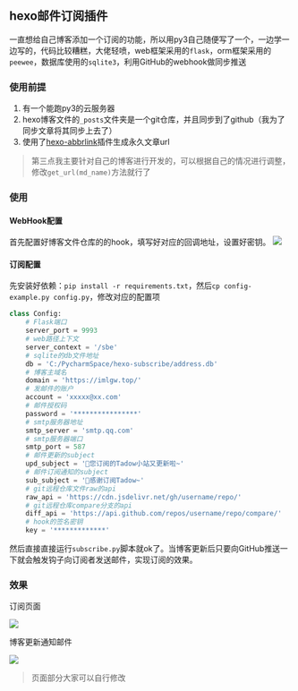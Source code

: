 ## hexo邮件订阅插件
一直想给自己博客添加一个订阅的功能，所以用py3自己随便写了一个，一边学一边写的，代码比较糟糕，大佬轻喷，web框架采用的`flask`，orm框架采用的`peewee`，数据库使用的`sqlite3`，利用GitHub的webhook做同步推送
### 使用前提
1. 有一个能跑py3的云服务器
2. hexo博客文件的`_posts`文件夹是一个git仓库，并且同步到了github（我为了同步文章将其同步上去了）
3. 使用了[hexo-abbrlink](https://github.com/rozbo/hexo-abbrlink)插件生成永久文章url

> 第三点我主要针对自己的博客进行开发的，可以根据自己的情况进行调整，修改`get_url(md_name)`方法就行了

### 使用

#### WebHook配置
首先配置好博客文件仓库的的hook，填写好对应的回调地址，设置好密钥。
![](https://i.loli.net/2021/07/18/HFRlqGQuUABzhfp.png)

#### 订阅配置
先安装好依赖：`pip install -r requirements.txt`，然后`cp config-example.py config.py`，修改对应的配置项
```python
class Config:
    # Flask端口
    server_port = 9993
    # web路径上下文
    server_context = '/sbe'
    # sqlite的db文件地址
    db = 'C:/PycharmSpace/hexo-subscribe/address.db'
    # 博客主域名
    domain = 'https://imlgw.top/'
    # 发邮件的账户
    account = 'xxxxx@xx.com'
    # 邮件授权码
    password = '****************'
    # smtp服务器地址
    smtp_server = 'smtp.qq.com'
    # smtp服务器端口
    smtp_port = 587
    # 邮件更新的subject
    upd_subject = '🎉您订阅的Tadow小站又更新啦~'
    # 邮件订阅通知的subject
    sub_subject = '🎉感谢订阅Tadow~'
    # git远程仓库文件raw的api
    raw_api = 'https://cdn.jsdelivr.net/gh/username/repo/'
    # git远程仓库compare分支的api
    diff_api = 'https://api.github.com/repos/username/repo/compare/'
    # hook的签名密钥
    key = '*************'
```
然后直接直接运行`subscribe.py`脚本就ok了。当博客更新后只要向GitHub推送一下就会触发钩子向订阅者发送邮件，实现订阅的效果。
### 效果

订阅页面

![](https://i.loli.net/2021/07/18/N21hTfVlt5Kncyi.png)

博客更新通知邮件

![](https://i.loli.net/2021/07/18/VUPCpDEZxJoWScL.png)

> 页面部分大家可以自行修改